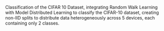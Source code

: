 Classification of the CIFAR 10 Dataset, integrating Random Walk Learning with Model Distributed Learning to classify the CIFAR-10 dataset, creating non-IID splits to distribute data heterogeneously across 5 devices, each containing only 2 classes.
